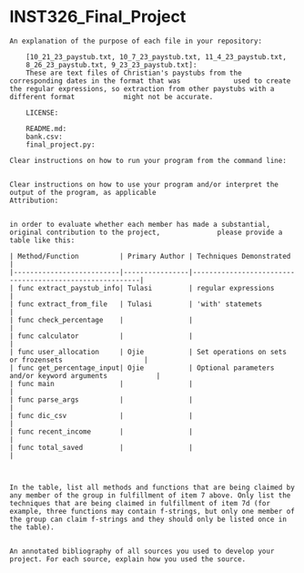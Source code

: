 # INST326_Final_Project

    An explanation of the purpose of each file in your repository:
       
        [10_21_23_paystub.txt, 10_7_23_paystub.txt, 11_4_23_paystub.txt,
        8_26_23_paystub.txt, 9_23_23_paystub.txt]: 
        These are text files of Christian's paystubs from the corresponding dates in the format that was             used to create the regular expressions, so extraction from other paystubs with a different format            might not be accurate.

        LICENSE:

        README.md:
        bank.csv:
        final_project.py:
    
    Clear instructions on how to run your program from the command line:
    
    
    Clear instructions on how to use your program and/or interpret the output of the program, as applicable
    Attribution: 
    
    
    in order to evaluate whether each member has made a substantial, original contribution to the project,              please provide a table like this:

    | Method/Function          | Primary Author | Techniques Demonstrated                                 |
    |--------------------------|----------------|---------------------------------------------------------|
    | func extract_paystub_info| Tulasi         | regular expressions                                     |
    | func extract_from_file   | Tulasi         | 'with' statemets                                        | 
    | func check_percentage    |                |                                                         |
    | func calculator          |                |                                                         |
    | func user_allocation     | Ojie           | Set operations on sets or frozensets                    |
    | func get_percentage_input| Ojie           | Optional parameters and/or keyword arguments            |
    | func main                |                |                                                         |
    | func parse_args          |                |                                                         |
    | func dic_csv             |                |                                                         |
    | func recent_income       |                |                                                         |
    | func total_saved         |                |                                                         |



    In the table, list all methods and functions that are being claimed by any member of the group in fulfillment of item 7 above. Only list the techniques that are being claimed in fulfillment of item 7d (for example, three functions may contain f-strings, but only one member of the group can claim f-strings and they should only be listed once in the table).

    
    An annotated bibliography of all sources you used to develop your project. For each source, explain how you used the source.
